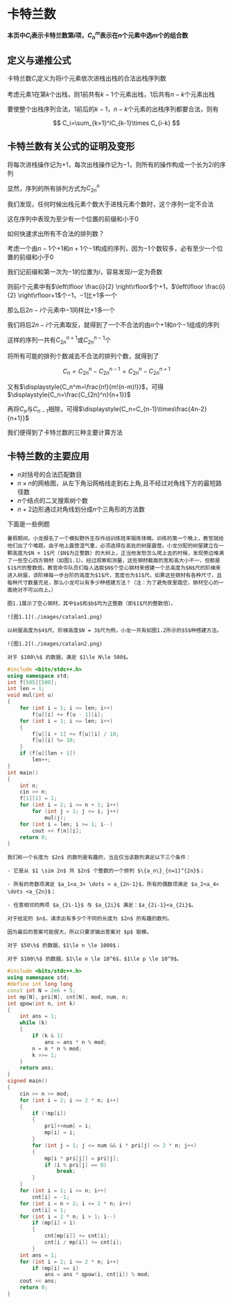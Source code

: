 # 卡特兰数

**本页中$C_i$表示卡特兰数第$i$项，$C_n^m$表示在$n$个元素中选$m$个的组合数**

## 定义与递推公式

卡特兰数$C_i$定义为将$i$个元素依次进栈出栈的合法出栈序列数

考虑元素$1$在第$k$个出栈，则$1$前共有$k-1$个元素出栈，$1$后共有$n-k$个元素出栈

要使整个出栈序列合法，$1$前后的$k-1$，$n-k$个元素的出栈序列都要合法，则有

$$
C_i=\sum_{k=1}^iC_{k-1}\times C_{i-k}
$$

## 卡特兰数有关公式的证明及变形

将每次进栈操作记为$+1$，每次出栈操作记为$-1$，则所有的操作构成一个长为$2i$的序列

显然，序列的所有排列方式为$C_{2n}^n$

我们发现，任何时候出栈元素个数大于进栈元素个数时，这个序列一定不合法

这在序列中表现为至少有一个位置的前缀和小于$0$

如何快速求出所有不合法的排列数？

考虑一个由$n-1$个$+1$和$n+1$个$-1$构成的序列，因为$-1$个数较多，必有至少一个位置的前缀和小于$0$

我们记前缀和第一次为$-1$的位置为$i$，容易发现$i$一定为奇数

则前$i$个元素中有$\left\lfloor \frac{i}{2} \right\rfloor$个$+1$，$\left\lfloor \frac{i}{2} \right\rfloor+1$个$-1$，$-1$比$+1$多一个

那么后$2n-i$个元素中$-1$同样比$+1$多一个

我们将后$2n-i$个元素取反，就得到了一个不合法的由$n$个$+1$和$n$个$-1$组成的序列

这样的序列一共有$C_{2n}^{n+1}$或$C_{2n}^{n-1}$个

将所有可能的排列个数减去不合法的排列个数，就得到了

$$
C_n=C_{2n}^{n}-C_{2n}^{n-1}=C_{2n}^{n}-C_{2n}^{n+1}
$$

又有$\displaystyle{C_n^m=\frac{n!}{m!(n-m)!}}$，可得$\displaystyle{C_n=\frac{C_{2n}^n}{n+1}}$

再将$C_n$与$C_{n-1}$相除，可得$\displaystyle{C_n=C_{n-1}\times\frac{4n-2}{n+1}}$

我们便得到了卡特兰数的三种主要计算方法

## 卡特兰数的主要应用

+ $n$对括号的合法匹配数目
+ $n\times n$的网格图，从左下角沿网格线走到右上角,且不经过对角线下方的最短路径数
+ $n$个结点的二叉搜索树个数
+ $n+2$边形通过对角线划分成$n$个三角形的方法数

下面是一些例题

```admonish
暑假期间，小龙报名了一个模拟野外生存作战训练班来锻炼体魄。训练的第一个晚上，教官就给他们出了个难题。由于地上露营湿气重，必须选择在高处的树屋露营。小龙分配的树屋建立在一颗高度为$N + 1$尺（$N$为正整数）的大树上，正当他发愁怎么爬上去的时候，发现旁边堆满了一些空心四方钢材（如图1.1）。经过观察和测量，这些钢材截面的宽和高大小不一，但都是$1$尺的整数倍。教官命令队员们每人选取$N$个空心钢材来搭建一个总高度为$N$尺的阶梯来进入树屋，该阶梯每一步台阶的高度为$1$尺，宽度也为$1$尺。如果这些钢材有各种尺寸，且每种尺寸数量充足，那么小龙可以有多少种搭建方法？（注：为了避免夜里踏空，钢材空心的一面绝对不可以向上。）

图1.1展示了空心钢材，其中$a$和$b$均为正整数（即$1$尺的整数倍）。

![图1.1](./images/catalan1.png)

以树屋高度为$4$尺、阶梯高度$N = 3$尺为例，小龙一共有如图1.2所示的$5$种搭建方法。

![图1.2](./images/catalan2.png)

对于 $100\%$ 的数据，满足 $1\le N\le 500$。
```

```cpp
#include <bits/stdc++.h>
using namespace std;
int f[505][500];
int len = 1;
void mul(int u)
{
    for (int i = 1; i <= len; i++)
        f[u][i] += f[u - 1][i];
    for (int i = 1; i <= len; i++)
    {
        f[u][i + 1] += f[u][i] / 10;
        f[u][i] %= 10;
    }
    if (f[u][len + 1])
        len++;
}
int main()
{
    int n;
    cin >> n;
    f[1][1] = 1;
    for (int i = 2; i <= n + 1; i++)
        for (int j = 1; j <= i; j++)
            mul(j);
    for (int i = len; i >= 1; i--)
        cout << f[n][i];
    return 0;
}
```

```admonish
我们称一个长度为 $2n$ 的数列是有趣的，当且仅当该数列满足以下三个条件：

- 它是从 $1 \sim 2n$ 共 $2n$ 个整数的一个排列 $\{a_n\}_{n=1}^{2n}$；

- 所有的奇数项满足 $a_1<a_3< \dots < a_{2n-1}$，所有的偶数项满足 $a_2<a_4< \dots <a_{2n}$；

- 任意相邻的两项 $a_{2i-1}$ 与 $a_{2i}$ 满足：$a_{2i-1}<a_{2i}$。

对于给定的 $n$，请求出有多少个不同的长度为 $2n$ 的有趣的数列。

因为最后的答案可能很大，所以只要求输出答案对 $p$ 取模。

对于 $50\%$ 的数据，$1\le n \le 1000$；

对于 $100\%$ 的数据，$1\le n \le 10^6$，$1\le p \le 10^9$。
```

```cpp
#include <bits/stdc++.h>
using namespace std;
#define int long long
const int N = 2e6 + 5;
int mp[N], pri[N], cnt[N], mod, num, n;
int qpow(int n, int k)
{
    int ans = 1;
    while (k)
    {
        if (k & 1)
            ans = ans * n % mod;
        n = n * n % mod;
        k >>= 1;
    }
    return ans;
}
signed main()
{
    cin >> n >> mod;
    for (int i = 2; i <= 2 * n; i++)
    {
        if (!mp[i])
        {
            pri[++num] = i;
            mp[i] = i;
        }
        for (int j = 1; j <= num && i * pri[j] <= 2 * n; j++)
        {
            mp[i * pri[j]] = pri[j];
            if (i % pri[j] == 0)
                break;
        }
    }
    for (int i = 1; i <= n; i++)
        cnt[i] = -1;
    for (int i = n + 2; i <= 2 * n; i++)
        cnt[i] = 1;
    for (int i = 2 * n; i > 1; i--)
        if (mp[i] < i)
        {
            cnt[mp[i]] += cnt[i];
            cnt[i / mp[i]] += cnt[i];
        }
    int ans = 1;
    for (int i = 2; i <= 2 * n; i++)
        if (mp[i] == i)
            ans = ans * qpow(i, cnt[i]) % mod;
    cout << ans;
    return 0;
}
```

